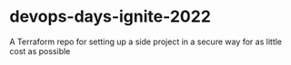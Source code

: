 # devops-days-ignite-2022
A Terraform repo for setting up a side project in a secure way for as little cost as possible
